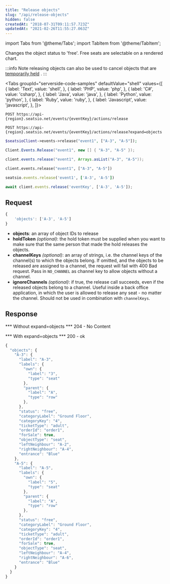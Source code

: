 ```yaml
---
title: "Release objects"
slug: "/api/release-objects"
hidden: false
createdAt: "2018-07-31T09:11:57.723Z"
updatedAt: "2021-02-26T11:55:27.063Z"
---
```


import Tabs from '@theme/Tabs';
import TabItem from '@theme/TabItem';

Changes the object status to 'free'. Free seats are selectable on a rendered chart.

:::info Note
releasing objects can also be used to cancel objects that are [temporarily held](/docs/api/temporarily-hold-objects) .
:::





<Tabs 
  groupId="serverside-code-samples"
  defaultValue="shell"
  values={[
{ label: 'Text', value: 'shell', },
{ label: 'PHP', value: 'php', },
{ label: 'C#', value: 'csharp', },
{ label: 'Java', value: 'java', },
{ label: 'Python', value: 'python', },
{ label: 'Ruby', value: 'ruby', },
{ label: 'Javascript', value: 'javascript', },
]}>
<TabItem value='shell'>

```shell
POST https://api-{region}.seatsio.net/events/{eventKey}/actions/release

POST https://api-{region}.seatsio.net/events/{eventKey}/actions/release?expand=objects
```

</TabItem>
<TabItem value='php'>

```php
$seatsioClient->events->release("event1", ["A-3", "A-5"]);
```

</TabItem>
<TabItem value='csharp'>

```csharp
Client.Events.Release("event1", new [] { "A-3", "A-5" });
```

</TabItem>
<TabItem value='java'>

```java
client.events.release("event1", Arrays.asList("A-3", "A-5"));
```

</TabItem>
<TabItem value='python'>

```python
client.events.release("event1", ["A-3", "A-5"])
```

</TabItem>
<TabItem value='ruby'>

```ruby
seatsio.events.release('event1', ['A-3', 'A-5'])
```

</TabItem>
<TabItem value='javascript'>

```javascript
await client.events.release('eventKey', ['A-3', 'A-5']);
```

</TabItem>
</Tabs>





## Request



```javascript
{
    'objects': ['A-3', 'A-5']
}
```

* **objects**: an array of object IDs to release
* **holdToken** *(optional)*: the hold token must be supplied when you want to make sure that the same person that made the hold releases the objects.
* **channelKeys** <i>(optional)</i>: an array of strings, i.e. the channel keys of the channel(s) to which the objects belong. If omitted, and the objects to be released are assigned to a channel, the request will fail with 400 Bad request. Pass in `NO_CHANNEL` as channel key to allow objects without a channel.
* **ignoreChannels** <i>(optional)</i>: if true, the release call succeeds, even if the released objects belong to a channel. Useful inside a back office application, in which the user is allowed to release any seat - no matter the channel.
Should not be used in combination with `channelKeys`.

## Response

*** Without expand=objects ***
204 - No Content

*** With expand=objects ***
200 - ok



```javascript
{
  "objects": {
    "A-3": {
      "label": "A-3",
      "labels": {
        "own": {
          "label": "3",
          "type": "seat"
        },
        "parent": {
          "label": "A",
          "type": "row"
        },
      },
      "status": "free",
      "categoryLabel": "Ground Floor",
      "categoryKey": "4",
      "ticketType": "adult",
      "orderId": "order1",
      "forSale": true,
      "objectType": "seat",
      "leftNeighbour": "A-2",
      "rightNeighbour": "A-4",
      "entrance": "Blue"
    },
    "A-5": {
      "label": "A-5",
      "labels": {
        "own": {
          "label": "5",
          "type": "seat"
        },
        "parent": {
          "label": "A",
          "type": "row"
        },
      },
      "status": "free",
      "categoryLabel": "Ground Floor",
      "categoryKey": "4",
      "ticketType": "adult",
      "orderId": "order1",
      "forSale": true,
      "objectType": "seat",
      "leftNeighbour": "A-4",
      "rightNeighbour": "A-6",
      "entrance": "Blue"
    }
  }
}
```

